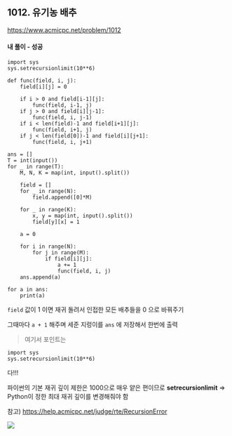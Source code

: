 ## 1012. 유기농 배추
https://www.acmicpc.net/problem/1012

#### 내 풀이 - 성공
```
import sys
sys.setrecursionlimit(10**6)

def func(field, i, j):
    field[i][j] = 0

    if i > 0 and field[i-1][j]:
        func(field, i-1, j)
    if j > 0 and field[i][j-1]:
        func(field, i, j-1)
    if i < len(field)-1 and field[i+1][j]:
        func(field, i+1, j)
    if j < len(field[0])-1 and field[i][j+1]:
        func(field, i, j+1)

ans = []
T = int(input())
for _ in range(T):
    M, N, K = map(int, input().split())

    field = []
    for _ in range(N):
        field.append([0]*M)

    for _ in range(K):
        x, y = map(int, input().split())
        field[y][x] = 1

    a = 0

    for i in range(N):
        for j in range(M):
            if field[i][j]:
                a += 1
                func(field, i, j)
    ans.append(a)

for a in ans:
    print(a)
```
`field` 값이 1 이면 재귀 돌려서 인접한 모든 배추들을 0 으로 바꿔주기

그때마다 `a + 1` 해주며 세준 지렁이를 `ans` 에 저장해서 한번에 출력

> 여기서 포인트는 
```
import sys
sys.setrecursionlimit(10**6)
```
다!!!
>
파이썬의 기본 재귀 깊이 제한은 1000으로 매우 얕은 편이므로
**setrecursionlimit** => Python이 정한 최대 재귀 깊이를 변경해줘야 함
>
참고) https://help.acmicpc.net/judge/rte/RecursionError

![](https://images.velog.io/images/jsh5408/post/5c595677-b622-4098-825a-d305fd6141eb/image.png)
